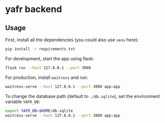 # yafr backend

## Usage

First, install all the dependencies (you could also use `venv` here):

```sh
pip install -r requirements.txt
```

For development, start the app using flask:

```sh
flask run --host 127.0.0.1 --port 3000
```

For production, install `waitress` and run:

```sh
waitress-serve --host 127.0.0.1 --port 3000 app:app
```

To change the database path (default to `./db.sqlite`),
set the environment variable `YAFR_DB`:

```sh
export YAFR_DB=$HOME/db.sqlite
waitress-serve --host 127.0.0.1 --port 3000 app:app
```
